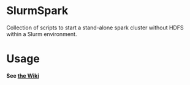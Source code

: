 # SlurmSpark
Collection of scripts to start a stand-alone spark cluster without HDFS within a Slurm environment.

# Usage
**See [the Wiki](https://git.rnet.missouri.edu/rcss/slurmspark/wikis/home)**

